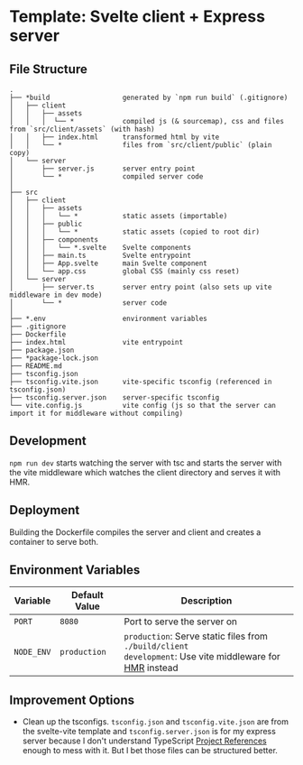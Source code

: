 # Template: Svelte client + Express server

## File Structure

    .
    ├── *build                  generated by `npm run build` (.gitignore)
    │   ├── client
    │   │   ├── assets
    │   │   │  └── *            compiled js (& sourcemap), css and files from `src/client/assets` (with hash)
    │   │   ├── index.html      transformed html by vite
    │   │   └── *               files from `src/client/public` (plain copy)
    │   └── server
    │       ├── server.js       server entry point
    │       └── *               compiled server code
    │
    ├── src
    │   ├── client
    │   │   ├── assets
    │   │   │   └── *           static assets (importable)
    │   │   ├── public
    │   │   │   └── *           static assets (copied to root dir)
    │   │   ├── components
    │   │   │   └── *.svelte    Svelte components
    │   │   ├── main.ts         Svelte entrypoint
    │   │   ├── App.svelte      main Svelte component
    │   │   └── app.css         global CSS (mainly css reset)
    │   └── server
    │       ├── server.ts       server entry point (also sets up vite middleware in dev mode)
    │       └── *               server code
    │
    ├── *.env                   environment variables
    ├── .gitignore
    ├── Dockerfile
    ├── index.html              vite entrypoint
    ├── package.json
    ├── *package-lock.json
    ├── README.md
    ├── tsconfig.json
    ├── tsconfig.vite.json      vite-specific tsconfig (referenced in tsconfig.json)
    ├── tsconfig.server.json    server-specific tsconfig
    └── vite.config.js          vite config (js so that the server can import it for middleware without compiling)

## Development

`npm run dev` starts watching the server with tsc and starts the server with the vite middleware which watches the client directory and serves it with HMR.

## Deployment

Building the Dockerfile compiles the server and client and creates a container to serve both.

## Environment Variables

| Variable   | Default Value | Description                                                                                                                                                                   |
| ---------- | ------------- | ----------------------------------------------------------------------------------------------------------------------------------------------------------------------------- |
| `PORT`     | `8080`        | Port to serve the server on                                                                                                                                                   |
| `NODE_ENV` | `production`  | `production`: Serve static files from `./build/client`<br>`development`: Use vite middleware for [HMR](https://vitejs.dev/guide/features.html#hot-module-replacement) instead |

## Improvement Options

-   Clean up the tsconfigs. `tsconfig.json` and `tsconfig.vite.json` are from the svelte-vite template and `tsconfig.server.json` is for my express server because I don't understand TypeScript [Project References](https://www.typescriptlang.org/docs/handbook/project-references.html) enough to mess with it. But I bet those files can be structured better.
